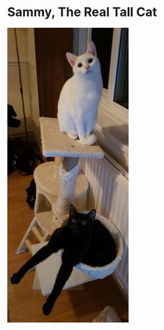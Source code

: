 <!-- TITLE: Sammy The Real Tall Cat -->

# Sammy, The Real Tall Cat
![Cf 9 Jmnt 98 Sg 11](/uploads/cf-9-jmnt-98-sg-11.jpg "Cf 9 Jmnt 98 Sg 11")
